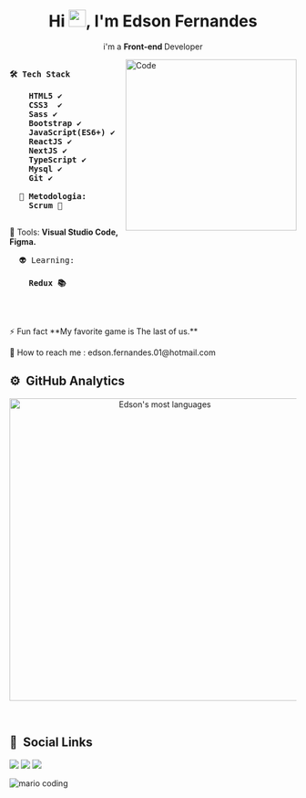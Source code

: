 
<h1 align="center">Hi <img src="https://raw.githubusercontent.com/kaueMarques/kaueMarques/master/hi.gif" width="30px">, I'm Edson Fernandes</h1>
<p align ="center"> i'm a <strong>Front-end </strong> Developer</p>

<img src="https://hermes.digitalinnovation.one/articles/cover/f72e3973-b571-4872-9859-ef1f49cd3ebe.png" height="300px" min-width="300px" max-width="300px" align="right" alt="Code">

<pre align="left">
<strong>
🛠 Tech Stack

    HTML5 ✔️
    CSS3  ✔️
    Sass ✔️
    Bootstrap ✔️
    JavaScript(ES6+) ✔️
    ReactJS ✔️
    NextJS ✔️
    TypeScript ✔️
    Mysql ✔️
    Git ✔️
    
  🎯 Metodologia:
    Scrum 👊
  </strong>
</pre>

 💼 Tools: <strong>Visual Studio Code, Figma.</strong>

<pre align="left">
  👽 Learning:
    <strong>
    Redux 📚
    </strong>
</pre>  

<br>

<p align="left">
  ⚡ Fun fact **My favorite game is The last of us.**
</p>

<p align="left">
  💌 How to reach me : edson.fernandes.01@hotmail.com
</p>

## ⚙️ &nbsp;GitHub Analytics

<p align="center">
<img width="530em" src="https://github-readme-stats.vercel.app/api/top-langs/?username=EdsonFer&layout=compact&theme=react&hide_border=true" alt="Edson's most languages"/>
</p>

<br>

## 💬 &nbsp;Social Links
<p align="center">
  
<a href="https://www.linkedin.com/in/edson-fernandes-de-oliveira/" target="_blank"><img src="https://img.shields.io/badge/-LinkedIn-%230077B5?style=for-the-badge&logo=linkedin&logoColor=white" target="_blank"></a>    <a href="https://www.instagram.com/edsonfnz/" target="_blank"><img src="https://img.shields.io/badge/-Instagram-%23E4405F?style=for-the-badge&logo=instagram&logoColor=white" target="_blank"></a>    <a href="mailto:edlivelifehd1z@gmail.com"><img src="https://img.shields.io/badge/gmail-D14836?&style=for-the-badge&logo=gmail&logoColor=white&link=mailto:edlivelifehd1z@gmail.com"></a>

</p>

![mario coding](https://i.imgur.com/1ZvVkDc.gif)
